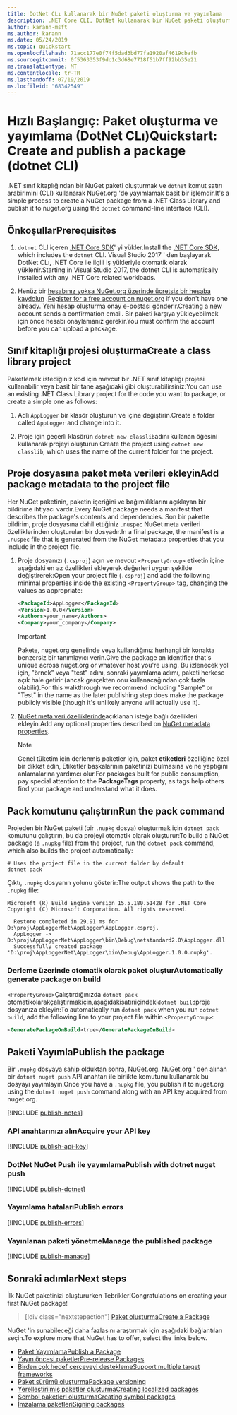 ```yaml
---
title: DotNet CLı kullanarak bir NuGet paketi oluşturma ve yayımlama
description: .NET Core CLI, DotNet kullanarak bir NuGet paketi oluşturma ve yayımlama hakkında bir adım adım öğretici.
author: karann-msft
ms.author: karann
ms.date: 05/24/2019
ms.topic: quickstart
ms.openlocfilehash: 71acc177e0f74f5dad3bd77fa1920af4619cbafb
ms.sourcegitcommit: 0f5363353f9dc1c3d68e7718f51b7ff92bb35e21
ms.translationtype: MT
ms.contentlocale: tr-TR
ms.lasthandoff: 07/19/2019
ms.locfileid: "68342549"
---
```

# <a name="quickstart-create-and-publish-a-package-dotnet-cli"></a><span data-ttu-id="86488-103">Hızlı Başlangıç: Paket oluşturma ve yayımlama (DotNet CLı)</span><span class="sxs-lookup"><span data-stu-id="86488-103">Quickstart: Create and publish a package (dotnet CLI)</span></span>

<span data-ttu-id="86488-104">.NET sınıf kitaplığından bir NuGet paketi oluşturmak ve `dotnet` komut satırı arabirimini (CLI) kullanarak NuGet.org 'de yayımlamak basit bir işlemdir.</span><span class="sxs-lookup"><span data-stu-id="86488-104">It's a simple process to create a NuGet package from a .NET Class Library and publish it to nuget.org using the `dotnet` command-line interface (CLI).</span></span>

## <a name="prerequisites"></a><span data-ttu-id="86488-105">Önkoşullar</span><span class="sxs-lookup"><span data-stu-id="86488-105">Prerequisites</span></span>

1. <span data-ttu-id="86488-106">`dotnet` CLI içeren [.NET Core SDK](https://www.microsoft.com/net/download/)' yi yükler.</span><span class="sxs-lookup"><span data-stu-id="86488-106">Install the [.NET Core SDK](https://www.microsoft.com/net/download/), which includes the `dotnet` CLI.</span></span> <span data-ttu-id="86488-107">Visual Studio 2017 ' den başlayarak DotNet CLı, .NET Core ile ilgili iş yükleriyle otomatik olarak yüklenir.</span><span class="sxs-lookup"><span data-stu-id="86488-107">Starting in Visual Studio 2017, the dotnet CLI is automatically installed with any .NET Core related workloads.</span></span>

1. <span data-ttu-id="86488-108">Henüz bir [hesabınız yoksa NuGet.org üzerinde ücretsiz bir hesaba kaydolun](https://www.nuget.org/users/account/LogOn?returnUrl=%2F) .</span><span class="sxs-lookup"><span data-stu-id="86488-108">[Register for a free account on nuget.org](https://www.nuget.org/users/account/LogOn?returnUrl=%2F) if you don't have one already.</span></span> <span data-ttu-id="86488-109">Yeni hesap oluşturma onay e-postası gönderir.</span><span class="sxs-lookup"><span data-stu-id="86488-109">Creating a new account sends a confirmation email.</span></span> <span data-ttu-id="86488-110">Bir paketi karşıya yükleyebilmek için önce hesabı onaylamanız gerekir.</span><span class="sxs-lookup"><span data-stu-id="86488-110">You must confirm the account before you can upload a package.</span></span>

## <a name="create-a-class-library-project"></a><span data-ttu-id="86488-111">Sınıf kitaplığı projesi oluşturma</span><span class="sxs-lookup"><span data-stu-id="86488-111">Create a class library project</span></span>

<span data-ttu-id="86488-112">Paketlemek istediğiniz kod için mevcut bir .NET sınıf kitaplığı projesi kullanabilir veya basit bir tane aşağıdaki gibi oluşturabilirsiniz:</span><span class="sxs-lookup"><span data-stu-id="86488-112">You can use an existing .NET Class Library project for the code you want to package, or create a simple one as follows:</span></span>

1. <span data-ttu-id="86488-113">Adlı `AppLogger` bir klasör oluşturun ve içine değiştirin.</span><span class="sxs-lookup"><span data-stu-id="86488-113">Create a folder called `AppLogger` and change into it.</span></span>

1. <span data-ttu-id="86488-114">Proje için geçerli klasörün `dotnet new classlib`adını kullanan öğesini kullanarak projeyi oluşturun.</span><span class="sxs-lookup"><span data-stu-id="86488-114">Create the project using `dotnet new classlib`, which uses the name of the current folder for the project.</span></span>

## <a name="add-package-metadata-to-the-project-file"></a><span data-ttu-id="86488-115">Proje dosyasına paket meta verileri ekleyin</span><span class="sxs-lookup"><span data-stu-id="86488-115">Add package metadata to the project file</span></span>

<span data-ttu-id="86488-116">Her NuGet paketinin, paketin içeriğini ve bağımlılıklarını açıklayan bir bildirime ihtiyacı vardır.</span><span class="sxs-lookup"><span data-stu-id="86488-116">Every NuGet package needs a manifest that describes the package's contents and dependencies.</span></span> <span data-ttu-id="86488-117">Son bir pakette bildirim, proje dosyasına dahil ettiğiniz `.nuspec` NuGet meta verileri özelliklerinden oluşturulan bir dosyadır.</span><span class="sxs-lookup"><span data-stu-id="86488-117">In a final package, the manifest is a `.nuspec` file that is generated from the NuGet metadata properties that you include in the project file.</span></span>

1. <span data-ttu-id="86488-118">Proje dosyanızı (`.csproj`) açın ve mevcut `<PropertyGroup>` etiketin içine aşağıdaki en az özellikleri ekleyerek değerleri uygun şekilde değiştirerek:</span><span class="sxs-lookup"><span data-stu-id="86488-118">Open your project file (`.csproj`) and add the following minimal properties inside the existing `<PropertyGroup>` tag, changing the values as appropriate:</span></span>

    ```xml
    <PackageId>AppLogger</PackageId>
    <Version>1.0.0</Version>
    <Authors>your_name</Authors>
    <Company>your_company</Company>
    ```

    > [!Important]
    > <span data-ttu-id="86488-119">Pakete, nuget.org genelinde veya kullandığınız herhangi bir konakta benzersiz bir tanımlayıcı verin.</span><span class="sxs-lookup"><span data-stu-id="86488-119">Give the package an identifier that's unique across nuget.org or whatever host you're using.</span></span> <span data-ttu-id="86488-120">Bu izlenecek yol için, "örnek" veya "test" adını, sonraki yayımlama adımı, paketi herkese açık hale getirir (ancak gerçekten onu kullanacağından çok fazla olabilir).</span><span class="sxs-lookup"><span data-stu-id="86488-120">For this walkthrough we recommend including "Sample" or "Test" in the name as the later publishing step does make the package publicly visible (though it's unlikely anyone will actually use it).</span></span>

1. <span data-ttu-id="86488-121">[NuGet meta veri özelliklerinde](/dotnet/core/tools/csproj#nuget-metadata-properties)açıklanan isteğe bağlı özellikleri ekleyin.</span><span class="sxs-lookup"><span data-stu-id="86488-121">Add any optional properties described on [NuGet metadata properties](/dotnet/core/tools/csproj#nuget-metadata-properties).</span></span>

    > [!Note]
    > <span data-ttu-id="86488-122">Genel tüketim için derlenmiş paketler için, paket **etiketleri** özelliğine özel bir dikkat edin, Etiketler başkalarının paketinizi bulmasına ve ne yaptığını anlamalarına yardımcı olur.</span><span class="sxs-lookup"><span data-stu-id="86488-122">For packages built for public consumption, pay special attention to the **PackageTags** property, as tags help others find your package and understand what it does.</span></span>

## <a name="run-the-pack-command"></a><span data-ttu-id="86488-123">Pack komutunu çalıştırın</span><span class="sxs-lookup"><span data-stu-id="86488-123">Run the pack command</span></span>

<span data-ttu-id="86488-124">Projeden bir NuGet paketi (bir `.nupkg` dosya) oluşturmak için `dotnet pack` komutunu çalıştırın, bu da projeyi otomatik olarak oluşturur:</span><span class="sxs-lookup"><span data-stu-id="86488-124">To build a NuGet package (a `.nupkg` file) from the project, run the `dotnet pack` command, which also builds the project automatically:</span></span>

```cli
# Uses the project file in the current folder by default
dotnet pack
```

<span data-ttu-id="86488-125">Çıktı, `.nupkg` dosyanın yolunu gösterir:</span><span class="sxs-lookup"><span data-stu-id="86488-125">The output shows the path to the `.nupkg` file:</span></span>

```output
Microsoft (R) Build Engine version 15.5.180.51428 for .NET Core
Copyright (C) Microsoft Corporation. All rights reserved.

  Restore completed in 29.91 ms for D:\proj\AppLoggerNet\AppLogger\AppLogger.csproj.
  AppLogger -> D:\proj\AppLoggerNet\AppLogger\bin\Debug\netstandard2.0\AppLogger.dll
  Successfully created package 'D:\proj\AppLoggerNet\AppLogger\bin\Debug\AppLogger.1.0.0.nupkg'.
```

### <a name="automatically-generate-package-on-build"></a><span data-ttu-id="86488-126">Derleme üzerinde otomatik olarak paket oluştur</span><span class="sxs-lookup"><span data-stu-id="86488-126">Automatically generate package on build</span></span>

<span data-ttu-id="86488-127">`<PropertyGroup>`Çalıştırdığınızda `dotnet pack` otomatikolarakçalıştırmakiçin,aşağıdakisatırıiçindeki`dotnet build`proje dosyanıza ekleyin:</span><span class="sxs-lookup"><span data-stu-id="86488-127">To automatically run `dotnet pack` when you run `dotnet build`, add the following line to your project file within `<PropertyGroup>`:</span></span>

```xml
<GeneratePackageOnBuild>true</GeneratePackageOnBuild>
```

## <a name="publish-the-package"></a><span data-ttu-id="86488-128">Paketi Yayımla</span><span class="sxs-lookup"><span data-stu-id="86488-128">Publish the package</span></span>

<span data-ttu-id="86488-129">Bir `.nupkg` dosyaya sahip olduktan sonra, NuGet.org. NuGet.org ' den alınan bir `dotnet nuget push` API anahtarı ile birlikte komutunu kullanarak bu dosyayı yayımlayın.</span><span class="sxs-lookup"><span data-stu-id="86488-129">Once you have a `.nupkg` file, you publish it to nuget.org using the `dotnet nuget push` command along with an API key acquired from nuget.org.</span></span>

[!INCLUDE [publish-notes](includes/publish-notes.md)]

### <a name="acquire-your-api-key"></a><span data-ttu-id="86488-130">API anahtarınızı alın</span><span class="sxs-lookup"><span data-stu-id="86488-130">Acquire your API key</span></span>

[!INCLUDE [publish-api-key](includes/publish-api-key.md)]

### <a name="publish-with-dotnet-nuget-push"></a><span data-ttu-id="86488-131">DotNet NuGet Push ile yayımlama</span><span class="sxs-lookup"><span data-stu-id="86488-131">Publish with dotnet nuget push</span></span>

[!INCLUDE [publish-dotnet](includes/publish-dotnet.md)]

### <a name="publish-errors"></a><span data-ttu-id="86488-132">Yayımlama hataları</span><span class="sxs-lookup"><span data-stu-id="86488-132">Publish errors</span></span>

[!INCLUDE [publish-errors](includes/publish-errors.md)]

### <a name="manage-the-published-package"></a><span data-ttu-id="86488-133">Yayınlanan paketi yönetme</span><span class="sxs-lookup"><span data-stu-id="86488-133">Manage the published package</span></span>

[!INCLUDE [publish-manage](includes/publish-manage.md)]

## <a name="next-steps"></a><span data-ttu-id="86488-134">Sonraki adımlar</span><span class="sxs-lookup"><span data-stu-id="86488-134">Next steps</span></span>

<span data-ttu-id="86488-135">İlk NuGet paketinizi oluştururken Tebrikler!</span><span class="sxs-lookup"><span data-stu-id="86488-135">Congratulations on creating your first NuGet package!</span></span>

> [!div class="nextstepaction"]
> [<span data-ttu-id="86488-136">Paket oluşturma</span><span class="sxs-lookup"><span data-stu-id="86488-136">Create a Package</span></span>](../create-packages/creating-a-package-dotnet-cli.md)

<span data-ttu-id="86488-137">NuGet 'in sunabileceği daha fazlasını araştırmak için aşağıdaki bağlantıları seçin.</span><span class="sxs-lookup"><span data-stu-id="86488-137">To explore more that NuGet has to offer, select the links below.</span></span>

- [<span data-ttu-id="86488-138">Paket Yayımlama</span><span class="sxs-lookup"><span data-stu-id="86488-138">Publish a Package</span></span>](../nuget-org/publish-a-package.md)
- [<span data-ttu-id="86488-139">Yayın öncesi paketler</span><span class="sxs-lookup"><span data-stu-id="86488-139">Pre-release Packages</span></span>](../create-packages/Prerelease-Packages.md)
- [<span data-ttu-id="86488-140">Birden çok hedef çerçeveyi destekleme</span><span class="sxs-lookup"><span data-stu-id="86488-140">Support multiple target frameworks</span></span>](../create-packages/supporting-multiple-target-frameworks.md)
- [<span data-ttu-id="86488-141">Paket sürümü oluşturma</span><span class="sxs-lookup"><span data-stu-id="86488-141">Package versioning</span></span>](../reference/package-versioning.md)
- [<span data-ttu-id="86488-142">Yerelleştirilmiş paketler oluşturma</span><span class="sxs-lookup"><span data-stu-id="86488-142">Creating localized packages</span></span>](../create-packages/creating-localized-packages.md)
- [<span data-ttu-id="86488-143">Sembol paketleri oluşturma</span><span class="sxs-lookup"><span data-stu-id="86488-143">Creating symbol packages</span></span>](../create-packages/symbol-packages-snupkg.md)
- [<span data-ttu-id="86488-144">İmzalama paketleri</span><span class="sxs-lookup"><span data-stu-id="86488-144">Signing packages</span></span>](../create-packages/Sign-a-package.md)
